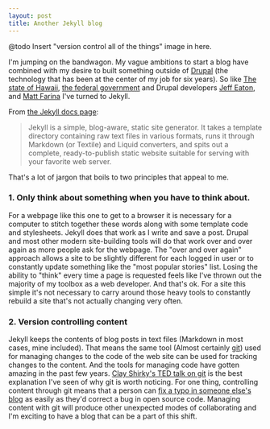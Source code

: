 ```yaml
--- 
layout: post
title: Another Jekyll blog 
---
```


@todo Insert "version control all of the things" image in here.

I'm jumping on the bandwagon. My vague ambitions to start a blog have combined with my desire to built something outside of [Drupal](https://drupal.org) (the technology that has been at the center of my job for six years). So like [The state of Hawaii](http://portal.ehawaii.gov/page/developers/), [the federal government](http://developmentseed.org/blog/new-healthcare-gov-is-open-and-cms-free/) and Drupal developers  [Jeff Eaton](http://angrylittletree.com/), and [Matt Farina](http://engineeredweb.com/blog/why-switched-to-jekyll/) I've turned to Jekyll.

From [the Jekyll docs page](http://jekyllrb.com/docs/home/):

> Jekyll is a simple, blog-aware, static site generator. It takes a template directory containing raw text files in various formats, runs it through Markdown (or Textile) and Liquid converters, and spits out a complete, ready-to-publish static website suitable for serving with your favorite web server.

That's a lot of jargon that boils to two principles that appeal to me.

### 1. Only think about something when you have to think about.
For a webpage like this one to get to a browser it is necessary for a computer to stitch together these words along with some template code and stylesheets. Jekyll does that work as I write and save a post. Drupal and most other modern site-building tools will do that work over and over again as more people ask for the webpage. The "over and over again" approach allows a site to be slightly different for each logged in user or to constantly update something like the "most popular stories" list. Losing the ability to "think" every time a page is requested feels like I've thrown out the majority of my toolbox as a web developer. And that's ok. For a site this simple it's not necessary to carry around those heavy tools to constantly rebuild a site that's not actually changing very often.

### 2. Version controlling content
Jekyll keeps the contents of blog posts in text files (Markdown in most cases, mine included). That means the same tool (Almost certainly [git](http://git-scm.com/)) used for managing changes to the code of the web site can be used for tracking changes to the content. And the tools for managing code have gotten amazing in the past few years. [Clay Shirky's TED talk on git](http://www.ted.com/talks/clay_shirky_how_the_internet_will_one_day_transform_government.html) is the best explanation I've seen of why git is worth noticing. For one thing, controlling content through git means that a person can [fix a typo in someone else's blog](https://github.com/eaton/eaton.github.com/commit/fd2b2b5ab42296cb803c6fca19e944ab60a061bc) as easily as they'd correct a bug in open source code. Managing content with git will produce other unexpected modes of collaborating and I'm exciting to have a blog that can be a part of this shift.






